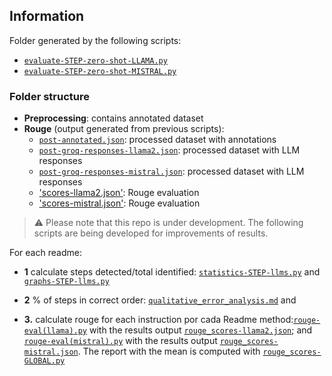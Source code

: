 ## Information
Folder generated by the following scripts:

+ [`evaluate-STEP-zero-shot-LLAMA.py`](../evaluate-STEP-zero-shot-LLAMA.py)
+ [`evaluate-STEP-zero-shot-MISTRAL.py`](../evaluate-STEP-zero-shot-MISTRAL.py)


### Folder structure
- **Preprocessing**: contains annotated dataset
- **Rouge** (output generated from previous scripts):
    + [`post-annotated.json`](/Evaluation/Rouge/post-annotated.json): processed dataset with annotations
    + [`post-groq-responses-llama2.json`](/Evaluation/Rouge/post-groq-responses-llama2.json): processed dataset with LLM responses
     + [`post-groq-responses-mistral.json`](/Evaluation/Rouge/post-groq-responses-mistral.json): processed dataset with LLM responses
     + ['scores-llama2.json'](/Evaluation/Rouge/scores-llama2.json): Rouge evaluation
     + ['scores-mistral.json'](/Evaluation/Rouge/scores-llama2.json): Rouge evaluation


> :warning: Please note that this repo is under development. The following scripts are being developed for improvements of results.  

For each readme:

- **1** calculate steps detected/total identified: [`statistics-STEP-llms.py`](../statistics-STEP-llms.py) and [`graphs-STEP-llms.py`](../graphs-STEP-llms.py)

- **2** % of steps in correct order: [`qualitative_error_analysis.md`](../qualitative_error_analysis.md) and

- **3.** calculate rouge for each instruction por cada Readme method:[`rouge-eval(llama).py`](../rouge-eval(llama).py) with the results output [`rouge_scores-llama2.json`](../rouge_scores-llama2.json); and [`rouge-eval(mistral).py`](../rouge-eval(llama).py) with the results output [`rouge_scores-mistral.json`](../rouge_scores-llama2.json). The report with the mean is computed with [`rouge_scores-GLOBAL.py`](../rouge_scores-GLOBAL.py) 